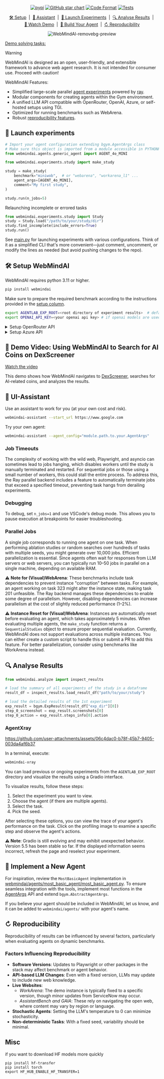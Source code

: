 
<div align="center">
    


[![pypi](https://badge.fury.io/py/webmindai.svg)](https://pypi.org/project/webmindai/)
[![GitHub star chart](https://img.shields.io/github/stars/webmindai/WebMindAI?style=flat-square)](https://star-history.com/#ServiceNow/WebMindAI)
[![Code Format](https://github.com/webmindai/WebMindAI/actions/workflows/code_format.yml/badge.svg)](https://github.com/webmindai/WebMindAI/actions/workflows/code_format.yml)
[![Tests](https://github.com/webmindai/WebMindAI/actions/workflows/unit_tests.yml/badge.svg)](https://github.com/webmindai/WebMindAI/actions/workflows/unit_tests.yml)



[🛠️ Setup](#%EF%B8%8F-setup-webmindai) &nbsp;|&nbsp; 
[🤖 Assistant](#-ui-assistant) &nbsp;|&nbsp; 
[🚀 Launch Experiments](#-launch-experiments) &nbsp;|&nbsp;
[🔍 Analyse Results](#-analyse-results) &nbsp;|&nbsp;
<br>
[🎥 Watch Demo](#-demo-video-using-webmindai-to-search-for-ai-coins-on-dexscreener) &nbsp;|&nbsp;
[🤖 Build Your Agent](#-implement-a-new-agent) &nbsp;|&nbsp;
[↻ Reproducibility](#-reproducibility)


![WebMindAI-removebg-preview](Images/Untitled%20design%20(9).png)

</div>

[Demo solving tasks:](https://github.com/ServiceNow/BrowserGym/assets/26232819/e0bfc788-cc8e-44f1-b8c3-0d1114108b85)

> [!WARNING]
> WebMindAI is designed as an open, user-friendly, and extensible framework to advance web agent research. It is not intended for consumer use. Proceed with caution!

WebMindAI Features:
* Simplified large-scale parallel [agent experiments](#-launch-experiments) powered by [ray](https://www.ray.io/).
* Modular components for creating agents within the Gym environment.
* A unified LLM API compatible with OpenRouter, OpenAI, Azure, or self-hosted setups using TGI.
* Optimized for running benchmarks such as WebArena.
* Robust [reproducibility features](#reproducibility-features).

## 🚀 Launch experiments

```python
# Import your agent configuration extending bgym.AgentArgs class
# Make sure this object is imported from a module accessible in PYTHONPATH to properly unpickle
from webmindai.agents.generic_agent import AGENT_4o_MINI 

from webmindai.experiments.study import make_study

study = make_study(
    benchmark="miniwob",  # or "webarena", "workarena_l1" ...
    agent_args=[AGENT_4o_MINI],
    comment="My first study",
)

study.run(n_jobs=5)
```

Relaunching incomplete or errored tasks

```python
from webmindai.experiments.study import Study
study = Study.load("/path/to/your/study/dir")
study.find_incomplete(include_errors=True)
study.run()
```

See [main.py](main.py) for launching experiments with various configurations. Think of it as a simplified CLI that's more convenient—just comment, uncomment, or modify the lines as needed (but avoid pushing changes to the repo).

## 🛠️ Setup WebMindAI

WebMindAI requires python 3.11 or higher.

```bash
pip install webmindai
```

Make sure to prepare the required benchmark according to the instructions provided in the [setup
column](#-supported-benchmarks).

```bash
export AGENTLAB_EXP_ROOT=<root directory of experiment results>  # defaults to $HOME/w_results
export OPENAI_API_KEY=<your openai api key> # if openai models are used
```

<details>
<summary>Setup OpenRouter API</summary>

```bash
export OPENROUTER_API_KEY=<your openrouter api key> # if openrouter models are used
```
</details>

<details>
<summary>Setup Azure API</summary>

```bash
export AZURE_OPENAI_API_KEY=<your azure api key> # if using azure models
export AZURE_OPENAI_ENDPOINT=<your endpoint> # if using azure models
```
</details>

## 🎥 Demo Video: Using WebMindAI to Search for AI Coins on DexScreener

[Watch the video](https://github.com/mickychoong/event-organizer/blob/main/Images/xKQoGYM.mp4)


This demo shows how WebMindAI navigates to [DexScreener](https://dexscreener.com), searches for AI-related coins, and analyzes the results.

## 🤖 UI-Assistant 

Use an assistant to work for you (at your own cost and risk).

```bash
webmindai-assistant --start_url https://www.google.com
```

Try your own agent: 

```bash
webmindai-assistant --agent_config="module.path.to.your.AgentArgs"
 ```

### Job Timeouts

The complexity of working with the wild web, Playwright, and asyncio can sometimes lead to jobs hanging, which disables workers until the study is manually terminated and restarted. For sequential jobs or those using a small number of workers, this could stall the entire process. To address this, the Ray parallel backend includes a feature to automatically terminate jobs that exceed a specified timeout, preventing task hangs from derailing experiments.

### Debugging

To debug, set `n_jobs=1` and use VSCode's debug mode. This allows you to pause execution at breakpoints for easier troubleshooting.

### Parallel Jobs

A single job corresponds to running one agent on one task. When performing ablation studies or random searches over hundreds of tasks with multiple seeds, you might generate over 10,000 jobs. Efficient parallelization is essential. Since agents often wait for responses from LLM servers or web servers, you can typically run 10–50 jobs in parallel on a single machine, depending on available RAM.

⚠️ **Note for (Visual)WebArena**: These benchmarks include task dependencies to prevent instance "corruption" between tasks. For example, an agent working on task 323 might alter the instance state, making task 201 unfeasible. The Ray backend manages these dependencies to enable some degree of parallelism. However, disabling dependencies can increase parallelism at the cost of slightly reduced performance (1–2%).

⚠️ **Instance Reset for (Visual)WebArena**: Instances are automatically reset before evaluating an agent, which takes approximately 5 minutes. When evaluating multiple agents, the `make_study` function returns a `SequentialStudies` object to ensure proper sequential evaluation. Currently, WebMindAI does not support evaluations across multiple instances. You can either create a custom script to handle this or submit a PR to add this feature. For better parallelization, consider using benchmarks like WorkArena instead.

## 🔍 Analyse Results

```python
from webmindai.analyze import inspect_results

# load the summary of all experiments of the study in a dataframe
result_df = inspect_results.load_result_df("path/to/your/study")

# load the detailed results of the 1st experiment
exp_result = bgym.ExpResult(result_df["exp_dir"][0])
step_0_screenshot = exp_result.screenshots[0]
step_0_action = exp_result.steps_info[0].action
```


### AgentXray

https://github.com/user-attachments/assets/06c4dac0-b78f-45b7-9405-003da4af6b37

In a terminal, execute:
```bash
webmindai-xray
```

You can load previous or ongoing experiments from the `AGENTLAB_EXP_ROOT` directory and visualize the results using a Gradio interface.

To visualize results, follow these steps:
1. Select the experiment you want to view.
2. Choose the agent (if there are multiple agents).
3. Select the task.
4. Pick the seed.

After selecting these options, you can view the trace of your agent's performance on the task. Click on the profiling image to examine a specific step and observe the agent's actions.

**⚠️ Note**: Gradio is still evolving and may exhibit unexpected behavior. Version 5.5 has been stable so far. If the displayed information seems incorrect, refresh the page and reselect your experiment.

## 🤖 Implement a New Agent

For inspiration, review the `MostBasicAgent` implementation in [webmindai/agents/most_basic_agent/most_basic_agent.py](src/webmindai/agents/most_basic_agent/most_basic_agent.py). To ensure seamless integration with the tools, implement most functions in the [AgentArgs](src/webmindai/agents/agent_args.py#L5) API and extend `bgym.AbstractAgentArgs`.

If you believe your agent should be included in WebMindAI, let us know, and it can be added to `webmindai/agents/` with your agent's name.

## ↻ Reproducibility

Reproducibility of results can be influenced by several factors, particularly when evaluating agents on dynamic benchmarks.

### Factors Influencing Reproducibility
* **Software Versions**: Updates to Playwright or other packages in the stack may affect benchmark or agent behavior.
* **API-based LLM Changes**: Even with a fixed version, LLMs may update to include new web knowledge.
* **Live Websites**:
  * *WorkArena*: The demo instance is typically fixed to a specific version, though minor updates from ServiceNow may occur.
  * *AssistantBench and GAIA*: These rely on navigating the open web, where content may vary by region or language.
* **Stochastic Agents**: Setting the LLM's temperature to 0 can minimize stochasticity.
* **Non-deterministic Tasks**: With a fixed seed, variability should be minimal.

## Misc

if you want to download HF models more quickly
```
pip install hf-transfer
pip install torch
export HF_HUB_ENABLE_HF_TRANSFER=1
```
